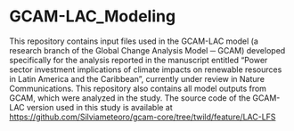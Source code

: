 # GCAM-LAC_Modeling

This repository contains input files used in the GCAM-LAC model (a research branch of the Global Change Analysis Model ─ GCAM) developed specifically for the analysis reported in the manuscript entitled “Power sector investment implications of climate impacts on renewable resources in Latin America and the Caribbean”, currently under review in Nature Communications. This repository also contains all model outputs from GCAM, which were analyzed in the study. The source code of the GCAM-LAC version used in this study is available at https://github.com/Silviameteoro/gcam-core/tree/twild/feature/LAC-LFS
